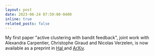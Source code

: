 ```yaml
---
layout: post
date: 2023-06-24 07:59:00-0400
inline: true
related_posts: false
---
```


My first paper "active clustering with bandit feedback", joint work with Alexandra Carpentier, Christophe Giraud and Nicolas Verzelen, is now available as a preprint in <a href="https://hal.inrae.fr/MISTEA/hal-04610780v1">Hal </a> and <a href="https://arxiv.org/abs/2406.11485">ArXiv</a>.
